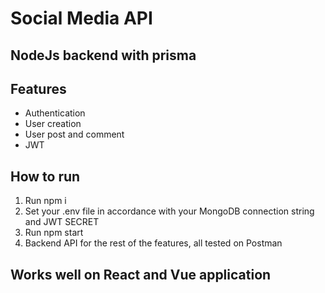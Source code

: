 # Social Media API
## NodeJs backend with prisma

<h2>Features</h2>
  <ul>
    <li>Authentication</li>
    <li>User creation</li>
    <li>User post and comment</li>
    <li>JWT</li>
  </ul>

## How to run
<ol>
  <li>Run npm i</li>
  <li>Set your .env file in accordance with your MongoDB connection string and JWT SECRET</li>
  <li>Run npm start</i>
  <li>Backend API for the rest of the features, all tested on Postman</li>
</ol>

## Works well on React and Vue application
